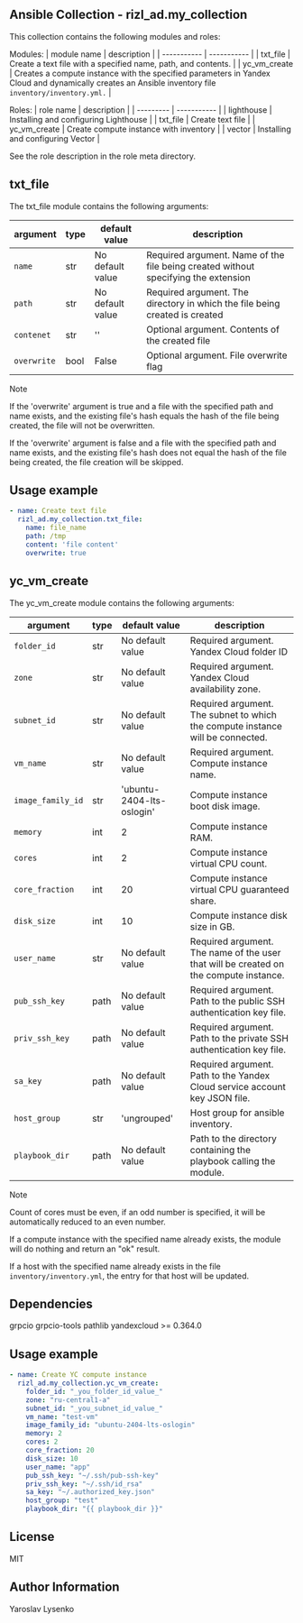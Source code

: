 Ansible Collection - rizl_ad.my_collection
------------------------------------------

This collection contains the following modules and roles:

Modules:
| module name | description |
| ----------- | ----------- |
| txt_file | Create a text file with a specified name, path, and contents. |
| yc_vm_create | Creates a compute instance with the specified parameters in Yandex Cloud and dynamically creates an Ansible inventory file `inventory/inventory.yml.` |

Roles:
| role name | description |
| --------- | ----------- |
| lighthouse | Installing and configuring Lighthouse |
| txt_file | Create text file |
| yc_vm_create | Create compute instance with inventory |
| vector |  Installing and configuring Vector |

See the role description in the role meta directory.

txt_file
--------

The txt_file module contains the following arguments:

| argument | type | default value | description |
| -------- | ---- | ------------- | ----------- |
| `name` | str | No default value | Required argument. Name of the file being created without specifying the extension |
| `path` | str | No default value | Required argument. The directory in which the file being created is created |
| `contenet` | str | '' | Optional argument. Contents of the created file |
| `overwrite` | bool | False | Optional argument. File overwrite flag |

> [!NOTE]
> If the 'overwrite' argument is true and a file with the specified path and name exists, and the existing file's hash equals the hash of the file being created, the file will not be overwritten.
>
> If the 'overwrite' argument is false and a file with the specified path and name exists, and the existing file's hash does not equal the hash of the file being created, the file creation will be skipped.


Usage example
-------------

```yaml
- name: Create text file
  rizl_ad.my_collection.txt_file:
    name: file_name
    path: /tmp
    content: 'file content'
    overwrite: true
```


yc_vm_create
------------

The yc_vm_create module contains the following arguments:

| argument | type | default value | description |
| -------- | ---- | ------------- | ----------- |
| `folder_id` | str | No default value | Required argument. Yandex Cloud folder ID |
| `zone` | str | No default value | Required argument. Yandex Cloud availability zone. |
| `subnet_id` | str | No default value | Required argument. The subnet to which the compute instance will be connected. |
| `vm_name` | str | No default value | Required argument. Compute instance name. |
| `image_family_id` | str | 'ubuntu-2404-lts-oslogin' | Compute instance boot disk image. |
| `memory` | int | 2 | Compute instance RAM. |
| `cores` | int | 2 | Compute instance virtual CPU count. |
| `core_fraction` | int | 20 | Compute instance virtual CPU guaranteed share. |
| `disk_size` | int | 10 | Compute instance disk size in GB. |
| `user_name` | str | No default value | Required argument. The name of the user that will be created on the compute instance. |
| `pub_ssh_key` | path | No default value | Required argument. Path to the public SSH authentication key file. |
| `priv_ssh_key` | path | No default value | Required argument. Path to the private SSH authentication key file. |
| `sa_key` | path | No default value | Required argument. Path to the Yandex Cloud service account key JSON file. |
| `host_group` | str | 'ungrouped' | Host group for ansible inventory. |
| `playbook_dir` | path | No default value | Path to the directory containing the playbook calling the module. |

> [!NOTE]
> Count of cores must be even, if an odd number is specified, it will be automatically reduced to an even number.
>
> If a compute instance with the specified name already exists, the module will do nothing and return an "ok" result.
>
> If a host with the specified name already exists in the file `inventory/inventory.yml`, the entry for that host will be updated.

Dependencies
------------

grpcio
grpcio-tools
pathlib
yandexcloud >= 0.364.0


Usage example
-------------

```yaml
- name: Create YC compute instance
  rizl_ad.my_collection.yc_vm_create:
    folder_id: "_you_folder_id_value_"
    zone: "ru-central1-a"
    subnet_id: "_you_subnet_id_value_"
    vm_name: "test-vm"
    image_family_id: "ubuntu-2404-lts-oslogin"
    memory: 2
    cores: 2
    core_fraction: 20
    disk_size: 10
    user_name: "app"
    pub_ssh_key: "~/.ssh/pub-ssh-key"
    priv_ssh_key: "~/.ssh/id_rsa"
    sa_key: "~/.authorized_key.json"
    host_group: "test"
    playbook_dir: "{{ playbook_dir }}"
```


License
-------

MIT


Author Information
------------------

Yaroslav Lysenko
